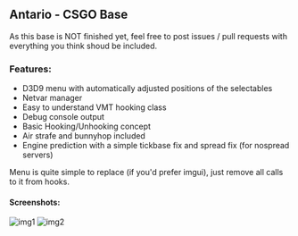 ## Antario - CSGO Base

As this base is NOT finished yet, feel free to post issues / pull requests with everything you think shoud be included. 


### Features:

 * D3D9 menu with automatically adjusted positions of the selectables
 * Netvar manager
 * Easy to understand VMT hooking class
 * Debug console output
 * Basic Hooking/Unhooking concept
 * Air strafe and bunnyhop included
 * Engine prediction with a simple tickbase fix and spread fix (for nospread servers)


Menu is quite simple to replace (if you'd prefer imgui), just remove all calls to it from hooks.

#### Screenshots:

![img1](https://i.imgur.com/IylWr4y.png) ![img2](https://i.imgur.com/XOzmWy6.png)
